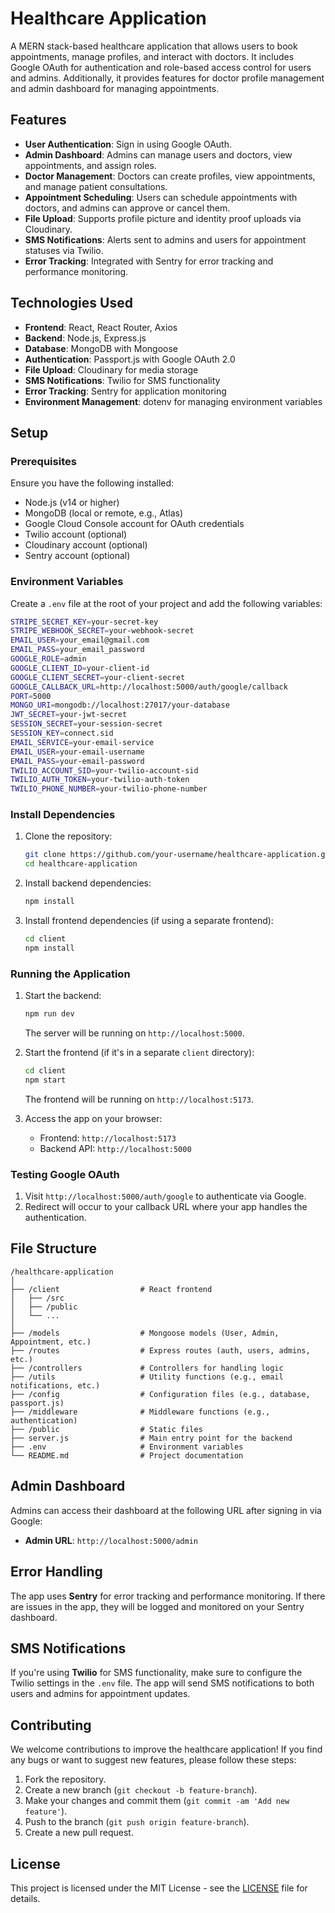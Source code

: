 # Healthcare Application

A MERN stack-based healthcare application that allows users to book appointments, manage profiles, and interact with doctors. It includes Google OAuth for authentication and role-based access control for users and admins. Additionally, it provides features for doctor profile management and admin dashboard for managing appointments.

## Features

- **User Authentication**: Sign in using Google OAuth.
- **Admin Dashboard**: Admins can manage users and doctors, view appointments, and assign roles.
- **Doctor Management**: Doctors can create profiles, view appointments, and manage patient consultations.
- **Appointment Scheduling**: Users can schedule appointments with doctors, and admins can approve or cancel them.
- **File Upload**: Supports profile picture and identity proof uploads via Cloudinary.
- **SMS Notifications**: Alerts sent to admins and users for appointment statuses via Twilio.
- **Error Tracking**: Integrated with Sentry for error tracking and performance monitoring.

## Technologies Used

- **Frontend**: React, React Router, Axios
- **Backend**: Node.js, Express.js
- **Database**: MongoDB with Mongoose
- **Authentication**: Passport.js with Google OAuth 2.0
- **File Upload**: Cloudinary for media storage
- **SMS Notifications**: Twilio for SMS functionality
- **Error Tracking**: Sentry for application monitoring
- **Environment Management**: dotenv for managing environment variables

## Setup

### Prerequisites

Ensure you have the following installed:

- Node.js (v14 or higher)
- MongoDB (local or remote, e.g., Atlas)
- Google Cloud Console account for OAuth credentials
- Twilio account (optional)
- Cloudinary account (optional)
- Sentry account (optional)

### Environment Variables

Create a `.env` file at the root of your project and add the following variables:

```bash
STRIPE_SECRET_KEY=your-secret-key
STRIPE_WEBHOOK_SECRET=your-webhook-secret
EMAIL_USER=your_email@gmail.com
EMAIL_PASS=your_email_password
GOOGLE_ROLE=admin
GOOGLE_CLIENT_ID=your-client-id
GOOGLE_CLIENT_SECRET=your-client-secret
GOOGLE_CALLBACK_URL=http://localhost:5000/auth/google/callback
PORT=5000
MONGO_URI=mongodb://localhost:27017/your-database
JWT_SECRET=your-jwt-secret
SESSION_SECRET=your-session-secret
SESSION_KEY=connect.sid
EMAIL_SERVICE=your-email-service
EMAIL_USER=your-email-username
EMAIL_PASS=your-email-password
TWILIO_ACCOUNT_SID=your-twilio-account-sid
TWILIO_AUTH_TOKEN=your-twilio-auth-token
TWILIO_PHONE_NUMBER=your-twilio-phone-number
```

### Install Dependencies

1. Clone the repository:

   ```bash
   git clone https://github.com/your-username/healthcare-application.git
   cd healthcare-application
   ```

2. Install backend dependencies:

   ```bash
   npm install
   ```

3. Install frontend dependencies (if using a separate frontend):

   ```bash
   cd client
   npm install
   ```

### Running the Application

1. Start the backend:

   ```bash
   npm run dev
   ```

   The server will be running on `http://localhost:5000`.

2. Start the frontend (if it's in a separate `client` directory):

   ```bash
   cd client
   npm start
   ```

   The frontend will be running on `http://localhost:5173`.

3. Access the app on your browser:

   - Frontend: `http://localhost:5173`
   - Backend API: `http://localhost:5000`

### Testing Google OAuth

1. Visit `http://localhost:5000/auth/google` to authenticate via Google.
2. Redirect will occur to your callback URL where your app handles the authentication.

## File Structure

```
/healthcare-application
│
├── /client                  # React frontend
│   ├── /src
│   ├── /public
│   └── ...
│
├── /models                  # Mongoose models (User, Admin, Appointment, etc.)
├── /routes                  # Express routes (auth, users, admins, etc.)
├── /controllers             # Controllers for handling logic
├── /utils                   # Utility functions (e.g., email notifications, etc.)
├── /config                  # Configuration files (e.g., database, passport.js)
├── /middleware              # Middleware functions (e.g., authentication)
├── /public                  # Static files
├── server.js                # Main entry point for the backend
├── .env                     # Environment variables
└── README.md                # Project documentation
```

## Admin Dashboard

Admins can access their dashboard at the following URL after signing in via Google:

- **Admin URL**: `http://localhost:5000/admin`

## Error Handling

The app uses **Sentry** for error tracking and performance monitoring. If there are issues in the app, they will be logged and monitored on your Sentry dashboard.

## SMS Notifications

If you're using **Twilio** for SMS functionality, make sure to configure the Twilio settings in the `.env` file. The app will send SMS notifications to both users and admins for appointment updates.

## Contributing

We welcome contributions to improve the healthcare application! If you find any bugs or want to suggest new features, please follow these steps:

1. Fork the repository.
2. Create a new branch (`git checkout -b feature-branch`).
3. Make your changes and commit them (`git commit -am 'Add new feature'`).
4. Push to the branch (`git push origin feature-branch`).
5. Create a new pull request.

## License

This project is licensed under the MIT License - see the [LICENSE](LICENSE) file for details.
